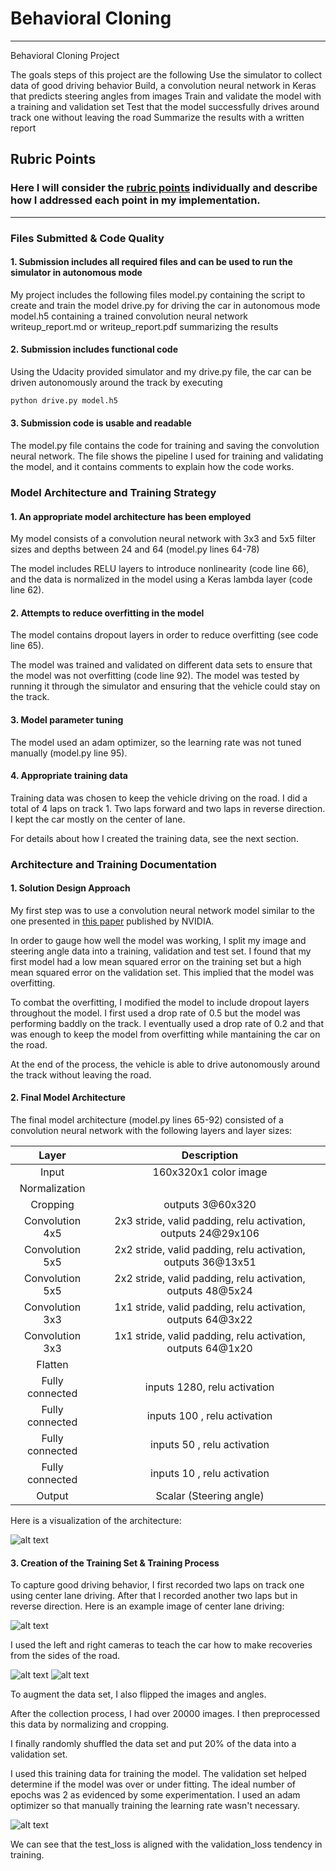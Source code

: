 # Behavioral Cloning 


---

Behavioral Cloning Project

The goals  steps of this project are the following
 Use the simulator to collect data of good driving behavior
 Build, a convolution neural network in Keras that predicts steering angles from images
 Train and validate the model with a training and validation set
 Test that the model successfully drives around track one without leaving the road
 Summarize the results with a written report

[//]: # (Image References)

[image1]: ./nvidia.jpg "Model Visualization"
[image2]: ./center.jpg "Center Image"
[image3]: ./left.jpg "Left Image"
[image4]: ./right.jpg "Right Image"
[image5]: ./training.jpg "Training results"

## Rubric Points
### Here I will consider the [rubric points](httpsreview.udacity.com#!rubrics432view) individually and describe how I addressed each point in my implementation.  

---
### Files Submitted & Code Quality

#### 1. Submission includes all required files and can be used to run the simulator in autonomous mode

My project includes the following files
 model.py containing the script to create and train the model
 drive.py for driving the car in autonomous mode
 model.h5 containing a trained convolution neural network 
 writeup_report.md or writeup_report.pdf summarizing the results

#### 2. Submission includes functional code
Using the Udacity provided simulator and my drive.py file, the car can be driven autonomously around the track by executing 
```sh
python drive.py model.h5
```

#### 3. Submission code is usable and readable

The model.py file contains the code for training and saving the convolution neural network. The file shows the pipeline I used for training and validating the model, and it contains comments to explain how the code works.

### Model Architecture and Training Strategy

#### 1. An appropriate model architecture has been employed

My model consists of a convolution neural network with 3x3 and 5x5 filter sizes and depths between 24 and 64 (model.py lines 64-78) 

The model includes RELU layers to introduce nonlinearity (code line 66), and the data is normalized in the model using a Keras lambda layer (code line 62). 

#### 2. Attempts to reduce overfitting in the model

The model contains dropout layers in order to reduce overfitting (see code line 65). 

The model was trained and validated on different data sets to ensure that the model was not overfitting (code line 92). The model was tested by running it through the simulator and ensuring that the vehicle could stay on the track.

#### 3. Model parameter tuning

The model used an adam optimizer, so the learning rate was not tuned manually (model.py line 95).

#### 4. Appropriate training data

Training data was chosen to keep the vehicle driving on the road. I did a total of 4 laps on track 1. Two laps forward and two laps in reverse direction. I kept the car mostly on the center of lane.


For details about how I created the training data, see the next section. 

### Architecture and Training Documentation
#### 1. Solution Design Approach

My first step was to use a convolution neural network model similar to the one presented in [this paper](http://images.nvidia.com/content/tegra/automotive/images/2016/solutions/pdf/end-to-end-dl-using-px.pdf) published by NVIDIA.

In order to gauge how well the model was working, I split my image and steering angle data into a training, validation and test set. I found that my first model had a low mean squared error on the training set but a high mean squared error on the validation set. This implied that the model was overfitting. 

To combat the overfitting, I modified the model to include dropout layers throughout the model.
I first used a drop rate of 0.5 but the model was performing baddly on the track. I eventually used a drop rate of 0.2 and that was enough to keep the model from overfitting while mantaining the car on the road.

At the end of the process, the vehicle is able to drive autonomously around the track without leaving the road.

#### 2. Final Model Architecture

The final model architecture (model.py lines 65-92) consisted of a convolution neural network with the following layers and layer sizes:

| Layer         		|     Description	        					                | 
|:---------------------:|:-------------------------------------------------------------:| 
| Input         		| 160x320x1 color image   					                    | 
| Normalization      	|                                                            	|
| Cropping				| outputs 3@60x320								                |
| Convolution 4x5	    | 2x3 stride, valid padding, relu activation, outputs 24@29x106	|
| Convolution 5x5	    | 2x2 stride, valid padding, relu activation, outputs 36@13x51	|
| Convolution 5x5     	| 2x2 stride, valid padding, relu activation, outputs 48@5x24 	|
| Convolution 3x3	    | 1x1 stride, valid padding, relu activation, outputs 64@3x22  	|
| Convolution 3x3	    | 1x1 stride, valid padding, relu activation, outputs 64@1x20  	|
| Flatten        		| 		                                                   		|
| Fully connected		| inputs 1280, relu activation                     				|
| Fully connected		| inputs 100 , relu activation      		            		|
| Fully connected		| inputs 50 ,  relu activation         			            	|
| Fully connected		| inputs 10 ,  relu activation         			            	|
| Output                | Scalar (Steering angle)        			            	|


Here is a visualization of the architecture:

![alt text][image1]

#### 3. Creation of the Training Set & Training Process

To capture good driving behavior, I first recorded two laps on track one using center lane driving. After that I recorded another two laps but in reverse direction. Here is an example image of center lane driving:

![alt text][image2]

I used the left and right cameras to teach the car how to make recoveries from the sides of the road.

![alt text][image3]
![alt text][image4]

To augment the data set, I also flipped the images and angles.

After the collection process, I had over 20000 images. I then preprocessed this data by normalizing and cropping.

I finally randomly shuffled the data set and put 20% of the data into a validation set. 

I used this training data for training the model. The validation set helped determine if the model was over or under fitting. The ideal number of epochs was 2 as evidenced by some experimentation. I used an adam optimizer so that manually training the learning rate wasn't necessary.

![alt text][image5]

We can see that the test_loss is aligned with the validation_loss tendency in training.